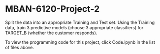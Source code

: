 # MBAN-6120-Project-2

Split the data into an appropriate Training and Test set. Using the Training data, train 3 predictive models (choose 3 appropriate classifiers) for TARGET_B (whether the customer responds).

To view the programming code for this project, click Code.ipynb in the list of files above.
